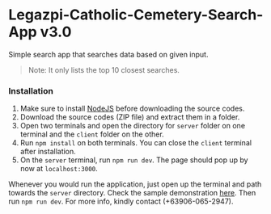 # Legazpi-Catholic-Cemetery-Search-App v3.0

Simple search app that searches data based on given input.

> Note: It only lists the top 10 closest searches.

### Installation

1. Make sure to install [NodeJS](https://nodejs.org/en/download/) before downloading the source codes.
2. Download the source codes (ZIP file) and extract them in a folder.
3. Open two terminals and open the directory for `server` folder on one terminal and the `client` folder on the other.
4. Run `npm install` on both terminals. You can close the `client` terminal after installation.
5. On the `server` terminal, run `npm run dev`. The page should pop up by now at `localhost:3000`.

Whenever you would run the application, just open up the terminal and path towards the `server` directory. Check the sample demonstration [here](https://youtu.be/XhmdSOZcyTs). Then run `npm run dev`. For more info, kindly contact (+63906-065-2947).
